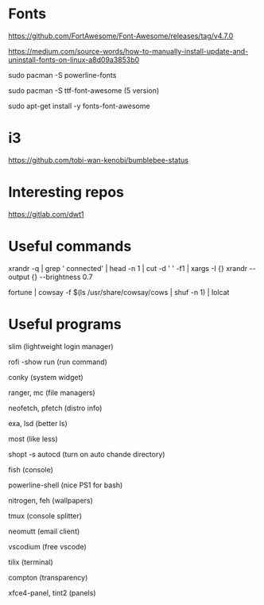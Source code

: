 # Fonts

https://github.com/FortAwesome/Font-Awesome/releases/tag/v4.7.0

https://medium.com/source-words/how-to-manually-install-update-and-uninstall-fonts-on-linux-a8d09a3853b0

sudo pacman -S powerline-fonts

sudo pacman -S ttf-font-awesome (5 version)

sudo apt-get install -y fonts-font-awesome

# i3

https://github.com/tobi-wan-kenobi/bumblebee-status

# Interesting repos

https://gitlab.com/dwt1

# Useful commands

xrandr -q | grep ' connected' | head -n 1 | cut -d ' ' -f1 | xargs -I {} xrandr --output {} --brightness 0.7

fortune | cowsay -f $(ls /usr/share/cowsay/cows | shuf -n 1) | lolcat

# Useful programs

slim (lightweight login manager)

rofi -show run (run command)

conky (system widget)

ranger, mc (file managers)

neofetch, pfetch (distro info)

exa, lsd (better ls)

most (like less)

shopt -s autocd (turn on auto chande directory)

fish (console)

powerline-shell (nice PS1 for bash)

nitrogen, feh (wallpapers)

tmux (console splitter)

neomutt (email client)

vscodium (free vscode) 

tilix (terminal)

compton (transparency)

xfce4-panel, tint2 (panels)
